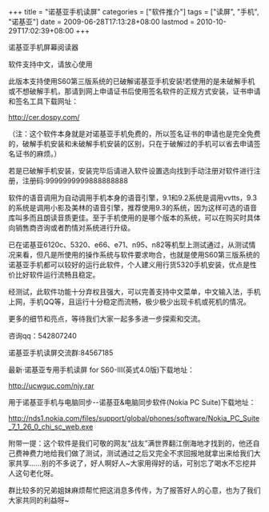 +++
title = "诺基亚手机读屏"
categories = ["软件推介"]
tags = ["读屏", "手机", "诺基亚"]
date = 2009-06-28T17:13:28+08:00
lastmod = 2010-10-29T17:02:39+08:00
+++



诺基亚手机屏幕阅读器

软件支持中文，请放心使用

此版本支持使用S60第三版系统的已破解诺基亚手机安装!若使用的是未破解手机或不想破解手机，那请到网上申请证书后使用签名软件的正规方式安装，证书申请和签名工具下载网址：

http://cer.dospy.com/



（注：这个软件本身就是对诺基亚手机免费的，所以签名证书的申请也是完全免费的，破解手机安装和未破解手机安装的区别，只在于破解过的手机可以省去申请签名证书的麻烦。）

若是已破解手机安装，安装完毕后请进入软件设置选向找到手动注册对软件进行注册，注册码:9999999999888888888

软件的语音调用为自动调用手机本身的语音引擎，9.1和9.2系统是调用vvtts，9.3的系统是调用小影及美林的语音引擎，推荐使用9.3的系统，因为这样可选的语音库叫多而且朗读音质更佳。至于手机使用的是哪个版本的系统，可以在购买时具体向销售商咨询或者酌情对系统进行升级。

已在诺基亚6120c、5320、e66、e71、n95、n82等机型上测试通过，从测试情况来看，但凡是所使用的操作系统与软件要求吻合，也就是使用S60第三版系统的诺基亚手机都可以较好的运行此软件，个人建义用行货5320手机安装，优点是性价比好软件运行流畅且稳定。

经测试，此软件功能十分弃权且强大，可以完善支持中文菜单，中文输入法，手机上网，手机QQ等，且运行十分稳定而流畅，极少极少出现卡机或死机的情况。

更多的细节和亮点，等待我们大家一起多多进一步探索和交流。

咨询qq：542807240

诺基亚手机读屏交流群:84567185

最新·诺基亚专用手机读屏 for S60-III(英式4.0版)下载地址：

http://ucwguc.com/njy.rar

用于诺基亚手机与电脑同步--诺基亚&电脑同步软件(Nokia PC Suite)下载地址：

http://nds1.nokia.com/files/support/global/phones/software/Nokia_PC_Suite_7_1_26_0_chi_sc_web.exe

附带一提：这个软件是我们可敬的网友“战友”满世界翻江倒海地才找到的，他还自己费神费力地给我们做了测试，测试通过之后又完全不求回报地就拿出来给我们大家共享……别的不多说了，好人啊好人~大家用得好的话，可别忘了喝水不忘挖井人这句老化呀。

群比较多的兄弟姐妹麻烦帮忙把这消息多传传，为了报答好人的心意，也为了我们大家共同的利益呀~